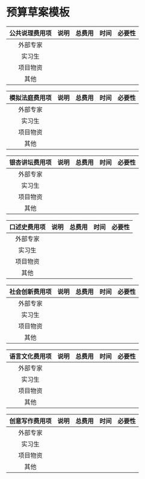 # 预算草案模板


|公共说理费用项|说明|总费用| 时间 |必要性|
| :------: |:------: | :---: |:---: |:---: |
|外部专家|||||
|实习生|||||
|项目物资|||||
|其他|||||

|模拟法庭费用项|说明|总费用| 时间 |必要性|
| :------: |:------: | :---: |:---: |:---: |
|外部专家|||||
|实习生|||||
|项目物资|||||
|其他|||||

|银杏讲坛费用项|说明|总费用| 时间 |必要性|
| :------: |:------: | :---: |:---: |:---: |
|外部专家|||||
|实习生|||||
|项目物资|||||
|其他|||||

|口述史费用项|说明|总费用| 时间 |必要性|
| :------: |:------: | :---: |:---: |:---: |
|外部专家|||||
|实习生|||||
|项目物资|||||
|其他|||||

|社会创新费用项|说明|总费用| 时间 |必要性|
| :------: |:------: | :---: |:---: |:---: |
|外部专家|||||
|实习生|||||
|项目物资|||||
|其他|||||

|语言文化费用项|说明|总费用| 时间 |必要性|
| :------: |:------: | :---: |:---: |:---: |
|外部专家|||||
|实习生|||||
|项目物资|||||
|其他|||||

|创意写作费用项|说明|总费用| 时间 |必要性|
| :------: |:------: | :---: |:---: |:---: |
|外部专家|||||
|实习生|||||
|项目物资|||||
|其他|||||